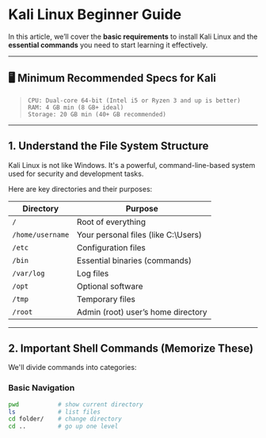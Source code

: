# Kali Linux Beginner Guide

In this article, we’ll cover the **basic requirements** to install Kali Linux and the **essential commands** you need to start learning it effectively.

---

## 🖥️ Minimum Recommended Specs for Kali

> `CPU: Dual-core 64-bit (Intel i5 or Ryzen 3 and up is better)`  
> `RAM: 4 GB min (8 GB+ ideal)`  
> `Storage: 20 GB min (40+ GB recommended)`

---

## 1. Understand the File System Structure

Kali Linux is not like Windows. It's a powerful, command-line-based system used for security and development tasks.

Here are key directories and their purposes:

| **Directory**       | **Purpose**                                  |
|---------------------|----------------------------------------------|
| `/`                 | Root of everything                           |
| `/home/username`    | Your personal files (like C:\Users)          |
| `/etc`              | Configuration files                          |
| `/bin`              | Essential binaries (commands)                |
| `/var/log`          | Log files                                    |
| `/opt`              | Optional software                            |
| `/tmp`              | Temporary files                              |
| `/root`             | Admin (root) user’s home directory           |

---

## 2. Important Shell Commands (Memorize These)

We'll divide commands into categories:

### **Basic Navigation**
```bash
pwd           # show current directory
ls            # list files
cd folder/    # change directory
cd ..         # go up one level
